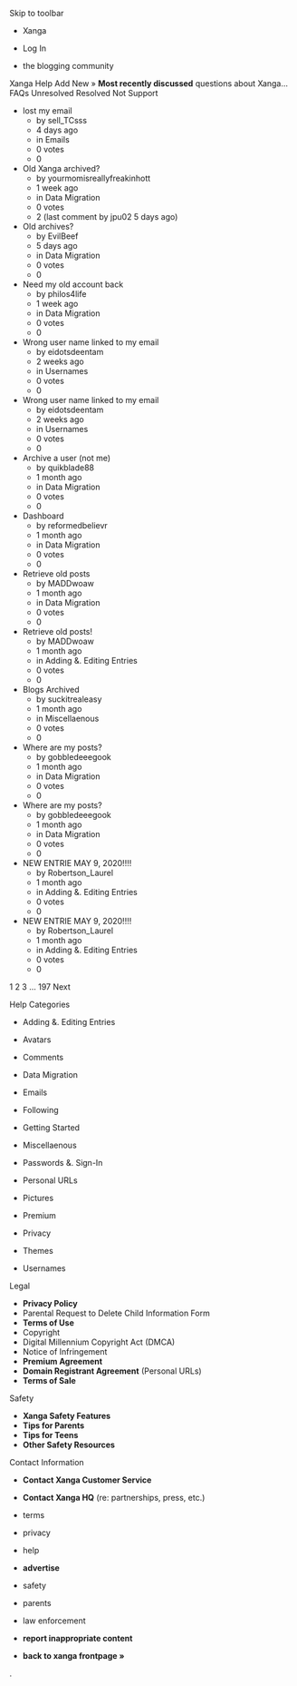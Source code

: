 Skip to toolbar

*   Xanga

*   Log In

*   the blogging community

Xanga Help Add New » **Most recently discussed** questions about Xanga… FAQs Unresolved Resolved Not Support

*   lost my email
    *   by sell\_TCsss
    *   4 days ago
    *   in Emails
    *   0 votes
    *   0
*   Old Xanga archived?
    *   by yourmomisreallyfreakinhott
    *   1 week ago
    *   in Data Migration
    *   0 votes
    *   2 (last comment by jpu02 5 days ago)
*   Old archives?
    *   by EvilBeef
    *   5 days ago
    *   in Data Migration
    *   0 votes
    *   0
*   Need my old account back
    *   by philos4life
    *   1 week ago
    *   in Data Migration
    *   0 votes
    *   0
*   Wrong user name linked to my email
    *   by eidotsdeentam
    *   2 weeks ago
    *   in Usernames
    *   0 votes
    *   0
*   Wrong user name linked to my email
    *   by eidotsdeentam
    *   2 weeks ago
    *   in Usernames
    *   0 votes
    *   0
*   Archive a user (not me)
    *   by quikblade88
    *   1 month ago
    *   in Data Migration
    *   0 votes
    *   0
*   Dashboard
    *   by reformedbelievr
    *   1 month ago
    *   in Data Migration
    *   0 votes
    *   0
*   Retrieve old posts
    *   by MADDwoaw
    *   1 month ago
    *   in Data Migration
    *   0 votes
    *   0
*   Retrieve old posts!
    *   by MADDwoaw
    *   1 month ago
    *   in Adding &. Editing Entries
    *   0 votes
    *   0
*   Blogs Archived
    *   by suckitrealeasy
    *   1 month ago
    *   in Miscellaenous
    *   0 votes
    *   0
*   Where are my posts?
    *   by gobbledeeegook
    *   1 month ago
    *   in Data Migration
    *   0 votes
    *   0
*   Where are my posts?
    *   by gobbledeeegook
    *   1 month ago
    *   in Data Migration
    *   0 votes
    *   0
*   NEW ENTRIE MAY 9, 2020!!!!
    *   by Robertson\_Laurel
    *   1 month ago
    *   in Adding &. Editing Entries
    *   0 votes
    *   0
*   NEW ENTRIE MAY 9, 2020!!!!
    *   by Robertson\_Laurel
    *   1 month ago
    *   in Adding &. Editing Entries
    *   0 votes
    *   0

1 2 3 ... 197 Next

Help Categories

*   Adding &. Editing Entries
*   Avatars
*   Comments
*   Data Migration
*   Emails
*   Following
*   Getting Started
*   Miscellaenous

*   Passwords &. Sign-In
*   Personal URLs
*   Pictures
*   Premium
*   Privacy
*   Themes
*   Usernames

Legal

*   **Privacy Policy**
*   Parental Request to Delete Child Information Form
*   **Terms of Use**
*   Copyright
*   Digital Millennium Copyright Act (DMCA)
*   Notice of Infringement
*   **Premium Agreement**
*   **Domain Registrant Agreement** (Personal URLs)
*   **Terms of Sale**

Safety

*   **Xanga Safety Features**
*   **Tips for Parents**
*   **Tips for Teens**
*   **Other Safety Resources**

Contact Information

*   **Contact Xanga Customer Service**
*   **Contact Xanga HQ** (re: partnerships, press, etc.)

*   terms
*   privacy
*   help
*   **advertise**

*   safety
*   parents
*   law enforcement
*   **report inappropriate content**

*   **back to xanga frontpage »**

<img src="http://pixel.quantserve.com/pixel/p-87h-iNOVooym2.gif" style="display: none" height="1" width="1" alt="Quantcast"/>.